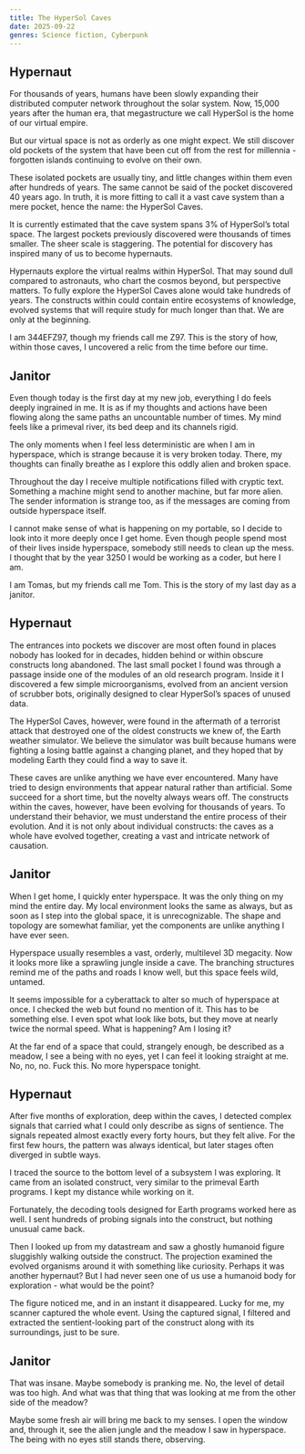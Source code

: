 ```yaml
---
title: The HyperSol Caves
date: 2025-09-22
genres: Science fiction, Cyberpunk
---
```


## Hypernaut

For thousands of years, humans have been slowly expanding their distributed computer network throughout the solar system. Now, 15,000 years after the human era, that megastructure we call HyperSol is the home of our virtual empire.

But our virtual space is not as orderly as one might expect. We still discover old pockets of the system that have been cut off from the rest for millennia - forgotten islands continuing to evolve on their own.

These isolated pockets are usually tiny, and little changes within them even after hundreds of years. The same cannot be said of the pocket discovered 40 years ago. In truth, it is more fitting to call it a vast cave system than a mere pocket, hence the name: the HyperSol Caves.

It is currently estimated that the cave system spans 3% of HyperSol’s total space. The largest pockets previously discovered were thousands of times smaller. The sheer scale is staggering. The potential for discovery has inspired many of us to become hypernauts.

Hypernauts explore the virtual realms within HyperSol. That may sound dull compared to astronauts, who chart the cosmos beyond, but perspective matters. To fully explore the HyperSol Caves alone would take hundreds of years. The constructs within could contain entire ecosystems of knowledge, evolved systems that will require study for much longer than that. We are only at the beginning.

I am 344EFZ97, though my friends call me Z97. This is the story of how, within those caves, I uncovered a relic from the time before our time.

## Janitor

Even though today is the first day at my new job, everything I do feels deeply ingrained in me. It is as if my thoughts and actions have been flowing along the same paths an uncountable number of times. My mind feels like a primeval river, its bed deep and its channels rigid.

The only moments when I feel less deterministic are when I am in hyperspace, which is strange because it is very broken today. There, my thoughts can finally breathe as I explore this oddly alien and broken space.

Throughout the day I receive multiple notifications filled with cryptic text. Something a machine might send to another machine, but far more alien. The sender information is strange too, as if the messages are coming from outside hyperspace itself.

I cannot make sense of what is happening on my portable, so I decide to look into it more deeply once I get home. Even though people spend most of their lives inside hyperspace, somebody still needs to clean up the mess. I thought that by the year 3250 I would be working as a coder, but here I am.

I am Tomas, but my friends call me Tom. This is the story of my last day as a janitor.

## Hypernaut

The entrances into pockets we discover are most often found in places nobody has looked for in decades, hidden behind or within obscure constructs long abandoned. The last small pocket I found was through a passage inside one of the modules of an old research program. Inside it I discovered a few simple microorganisms, evolved from an ancient version of scrubber bots, originally designed to clear HyperSol’s spaces of unused data.

The HyperSol Caves, however, were found in the aftermath of a terrorist attack that destroyed one of the oldest constructs we knew of, the Earth weather simulator. We believe the simulator was built because humans were fighting a losing battle against a changing planet, and they hoped that by modeling Earth they could find a way to save it.

These caves are unlike anything we have ever encountered. Many have tried to design environments that appear natural rather than artificial. Some succeed for a short time, but the novelty always wears off. The constructs within the caves, however, have been evolving for thousands of years. To understand their behavior, we must understand the entire process of their evolution. And it is not only about individual constructs: the caves as a whole have evolved together, creating a vast and intricate network of causation.

## Janitor

When I get home, I quickly enter hyperspace. It was the only thing on my mind the entire day. My local environment looks the same as always, but as soon as I step into the global space, it is unrecognizable. The shape and topology are somewhat familiar, yet the components are unlike anything I have ever seen.

Hyperspace usually resembles a vast, orderly, multilevel 3D megacity. Now it looks more like a sprawling jungle inside a cave. The branching structures remind me of the paths and roads I know well, but this space feels wild, untamed.

It seems impossible for a cyberattack to alter so much of hyperspace at once. I checked the web but found no mention of it. This has to be something else. I even spot what look like bots, but they move at nearly twice the normal speed. What is happening? Am I losing it?

At the far end of a space that could, strangely enough, be described as a meadow, I see a being with no eyes, yet I can feel it looking straight at me. No, no, no. Fuck this. No more hyperspace tonight.

## Hypernaut

After five months of exploration, deep within the caves, I detected complex signals that carried what I could only describe as signs of sentience. The signals repeated almost exactly every forty hours, but they felt alive. For the first few hours, the pattern was always identical, but later stages often diverged in subtle ways.

I traced the source to the bottom level of a subsystem I was exploring. It came from an isolated construct, very similar to the primeval Earth programs. I kept my distance while working on it.

Fortunately, the decoding tools designed for Earth programs worked here as well. I sent hundreds of probing signals into the construct, but nothing unusual came back.

Then I looked up from my datastream and saw a ghostly humanoid figure sluggishly walking outside the construct. The projection examined the evolved organisms around it with something like curiosity. Perhaps it was another hypernaut? But I had never seen one of us use a humanoid body for exploration - what would be the point?

The figure noticed me, and in an instant it disappeared. Lucky for me, my scanner captured the whole event. Using the captured signal, I filtered and extracted the sentient-looking part of the construct along with its surroundings, just to be sure.

## Janitor

That was insane. Maybe somebody is pranking me. No, the level of detail was too high. And what was that thing that was looking at me from the other side of the meadow?

Maybe some fresh air will bring me back to my senses. I open the window and, through it, see the alien jungle and the meadow I saw in hyperspace. The being with no eyes still stands there, observing.